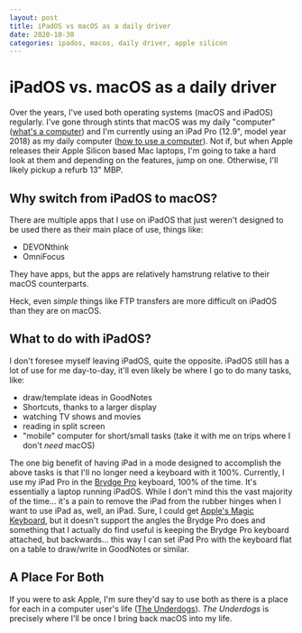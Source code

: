 ```yaml
---
layout: post
title: iPadOS vs macOS as a daily driver
date: 2020-10-30
categories: ipados, macos, daily driver, apple silicon
---
```

# iPadOS vs. macOS as a daily driver

Over the years, I've used both operating systems (macOS and iPadOS) regularly. I've gone through stints that macOS was my daily "computer" ([what's a computer](https://youtu.be/pI-iJcC9JUc)) and I'm currently using an iPad Pro (12.9", model year 2018) as my daily computer ([how to use a computer](https://youtu.be/w0P0FQ770dE)). Not if, but when Apple releases their Apple Silicon based Mac laptops, I'm going to take a hard look at them and depending on the features, jump on one. Otherwise, I'll likely pickup a refurb 13" MBP. 

## Why switch from iPadOS to macOS? 

There are multiple apps that I use on iPadOS that just weren't designed to be used there as their main place of use, things like:

- DEVONthink
- OmniFocus

They have apps, but the apps are relatively hamstrung relative to their macOS counterparts. 

Heck, even _simple_ things like FTP transfers are more difficult on iPadOS than they are on macOS. 

## What to do with iPadOS?

I don't foresee myself leaving iPadOS, quite the opposite. iPadOS still has a lot of use for me day-to-day, it'll even likely be where I go to do many tasks, like:

- draw/template ideas in GoodNotes
- Shortcuts, thanks to a larger display
- watching TV shows and movies
- reading in split screen 
- "mobile" computer for short/small tasks (take it with me on trips where I don't _need_ macOS)

The one big benefit of having iPad in a mode designed to accomplish the above tasks is that I'll no longer need a keyboard with it 100%. Currently, I use my iPad Pro in the [Brydge Pro](https://www.brydge.com/products/brydge-pro-keyboard-for-ipad-pro) keyboard, 100% of the time. It's essentially a laptop running iPadOS. While I don't mind this the vast majority of the time... it's a pain to remove the iPad from the rubber hinges when I want to use iPad as, well, an iPad. Sure, I could get [Apple's Magic Keyboard](https://store.apple.com/xc/product/MXQU2LL/A), but it doesn't support the angles the Brydge Pro does and something that I actually do find useful is keeping the Brydge Pro keyboard attached, but backwards... this way I can set iPad Pro with the keyboard flat on a table to draw/write in GoodNotes or similar. 

## A Place For Both

If you were to ask Apple, I'm sure they'd say to use both as there is a place for each in a computer user's life ([The Underdogs](https://youtu.be/G9TdA8d5aaU)). _The Underdogs_ is precisely where I'll be once I bring back macOS into my life. 